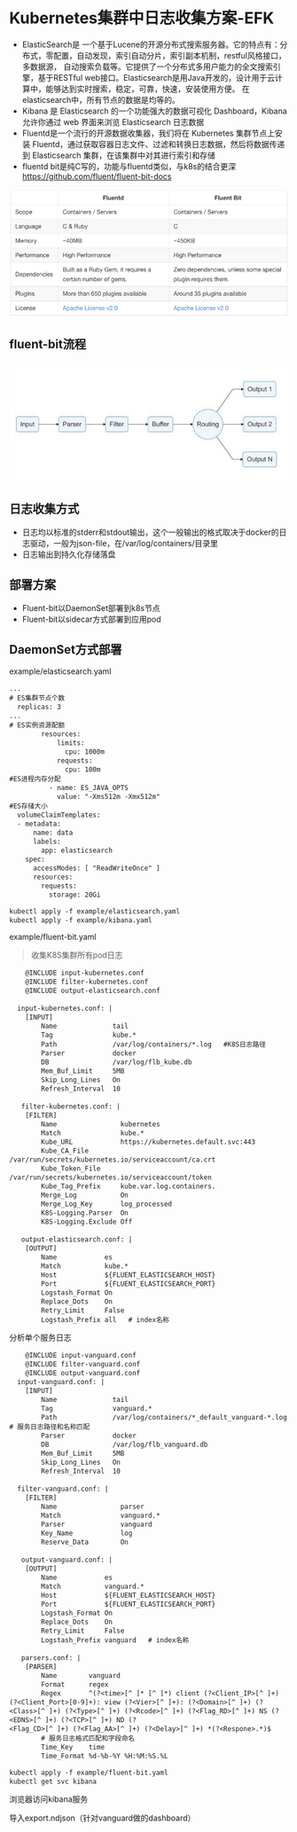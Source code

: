 # Kubernetes集群中日志收集方案-EFK
- ElasticSearch是 一个基于Lucene的开源分布式搜索服务器。它的特点有：分布式，零配置，自动发现，索引自动分片，索引副本机制，restful风格接口，多数据源， 自动搜索负载等。它提供了一个分布式多用户能力的全文搜索引擎，基于RESTful web接口。Elasticsearch是用Java开发的，设计用于云计算中，能够达到实时搜索，稳定，可靠，快速，安装使用方便。 在elasticsearch中，所有节点的数据是均等的。
- Kibana 是 Elasticsearch 的一个功能强大的数据可视化 Dashboard，Kibana 允许你通过 web 界面来浏览 Elasticsearch 日志数据
- Fluentd是一个流行的开源数据收集器，我们将在 Kubernetes 集群节点上安装 Fluentd，通过获取容器日志文件、过滤和转换日志数据，然后将数据传递到 Elasticsearch 集群，在该集群中对其进行索引和存储
- fluentd bit是纯C写的，功能与fluentd类似，与k8s的结合更深 https://github.com/fluent/fluent-bit-docs

![""](fluent-bitVSfluentd.png)

## fluent-bit流程
![""](fluent-bit.png)

## 日志收集方式
- 日志均以标准的stderr和stdout输出，这个一般输出的格式取决于docker的日志驱动，一般为json-file，在/var/log/containers/目录里
- 日志输出到持久化存储落盘

## 部署方案
- Fluent-bit以DaemonSet部署到k8s节点
- Fluent-bit以sidecar方式部署到应用pod


## DaemonSet方式部署
example/elasticsearch.yaml
```
...
# ES集群节点个数
  replicas: 3
...
# ES实例资源配额
        resources:
            limits:
              cpu: 1000m
            requests:
              cpu: 100m
#ES进程内存分配
          - name: ES_JAVA_OPTS
            value: "-Xms512m -Xmx512m"
#ES存储大小
  volumeClaimTemplates:
  - metadata:
      name: data
      labels:
        app: elasticsearch
    spec:
      accessModes: [ "ReadWriteOnce" ]
      resources:
        requests:
          storage: 20Gi
```
```
kubectl apply -f example/elasticsearch.yaml
kubectl apply -f example/kibana.yaml 
```
example/fluent-bit.yaml
> 收集K8S集群所有pod日志
```
    @INCLUDE input-kubernetes.conf
    @INCLUDE filter-kubernetes.conf
    @INCLUDE output-elasticsearch.conf

  input-kubernetes.conf: |
    [INPUT]
        Name              tail
        Tag               kube.*
        Path              /var/log/containers/*.log   #K8S日志路径
        Parser            docker
        DB                /var/log/flb_kube.db
        Mem_Buf_Limit     5MB
        Skip_Long_Lines   On
        Refresh_Interval  10
        
   filter-kubernetes.conf: |
    [FILTER]
        Name                kubernetes
        Match               kube.*
        Kube_URL            https://kubernetes.default.svc:443
        Kube_CA_File        /var/run/secrets/kubernetes.io/serviceaccount/ca.crt
        Kube_Token_File     /var/run/secrets/kubernetes.io/serviceaccount/token
        Kube_Tag_Prefix     kube.var.log.containers.
        Merge_Log           On
        Merge_Log_Key       log_processed
        K8S-Logging.Parser  On
        K8S-Logging.Exclude Off
        
   output-elasticsearch.conf: |
    [OUTPUT]
        Name            es
        Match           kube.*
        Host            ${FLUENT_ELASTICSEARCH_HOST}
        Port            ${FLUENT_ELASTICSEARCH_PORT}
        Logstash_Format On
        Replace_Dots    On
        Retry_Limit     False
        Logstash_Prefix all   # index名称
```
分析单个服务日志
```
    @INCLUDE input-vanguard.conf
    @INCLUDE filter-vanguard.conf
    @INCLUDE output-vanguard.conf
  input-vanguard.conf: |
    [INPUT]
        Name              tail
        Tag               vanguard.*
        Path              /var/log/containers/*_default_vanguard-*.log    # 服务日志路径和名称匹配
        Parser            docker
        DB                /var/log/flb_vanguard.db
        Mem_Buf_Limit     5MB
        Skip_Long_Lines   On
        Refresh_Interval  10

  filter-vanguard.conf: |
    [FILTER]
        Name                parser
        Match               vanguard.*
        Parser              vanguard
        Key_Name            log
        Reserve_Data        On
 
   output-vanguard.conf: |
    [OUTPUT]
        Name            es
        Match           vanguard.*
        Host            ${FLUENT_ELASTICSEARCH_HOST}
        Port            ${FLUENT_ELASTICSEARCH_PORT}
        Logstash_Format On
        Replace_Dots    On
        Retry_Limit     False
        Logstash_Prefix vanguard   # index名称
        
   parsers.conf: |       
    [PARSER]
        Name        vanguard
        Format      regex
        Regex       ^(?<time>[^ ]* [^ ]*) client (?<Client_IP>[^ ]+) (?<Client_Port>[0-9]+): view (?<Vier>[^ ]+): (?<Domain>[^ ]+) (?<Class>[^ ]+) (?<Type>[^ ]+) (?<Rcode>[^ ]+) (?<Flag_RD>[^ ]+) NS (?<EDNS>[^ ]+) (?<TCP>[^ ]+) ND (?
<Flag_CD>[^ ]+) (?<Flag_AA>[^ ]+) (?<Delay>[^ ]+) *(?<Respone>.*)$
        # 服务日志格式匹配和字段命名 
        Time_Key    time
        Time_Format %d-%b-%Y %H:%M:%S.%L
```
```
kubectl apply -f example/fluent-bit.yaml
kubectl get svc kibana
```
浏览器访问kibana服务

导入export.ndjson（针对vanguard做的dashboard）
